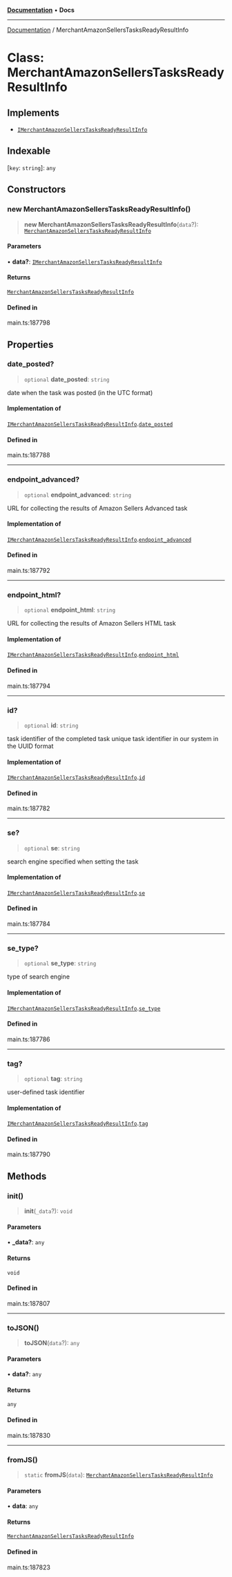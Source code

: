[**Documentation**](../README.md) • **Docs**

***

[Documentation](../globals.md) / MerchantAmazonSellersTasksReadyResultInfo

# Class: MerchantAmazonSellersTasksReadyResultInfo

## Implements

- [`IMerchantAmazonSellersTasksReadyResultInfo`](../interfaces/IMerchantAmazonSellersTasksReadyResultInfo.md)

## Indexable

 \[`key`: `string`\]: `any`

## Constructors

### new MerchantAmazonSellersTasksReadyResultInfo()

> **new MerchantAmazonSellersTasksReadyResultInfo**(`data`?): [`MerchantAmazonSellersTasksReadyResultInfo`](MerchantAmazonSellersTasksReadyResultInfo.md)

#### Parameters

• **data?**: [`IMerchantAmazonSellersTasksReadyResultInfo`](../interfaces/IMerchantAmazonSellersTasksReadyResultInfo.md)

#### Returns

[`MerchantAmazonSellersTasksReadyResultInfo`](MerchantAmazonSellersTasksReadyResultInfo.md)

#### Defined in

main.ts:187798

## Properties

### date\_posted?

> `optional` **date\_posted**: `string`

date when the task was posted (in the UTC format)

#### Implementation of

[`IMerchantAmazonSellersTasksReadyResultInfo`](../interfaces/IMerchantAmazonSellersTasksReadyResultInfo.md).[`date_posted`](../interfaces/IMerchantAmazonSellersTasksReadyResultInfo.md#date_posted)

#### Defined in

main.ts:187788

***

### endpoint\_advanced?

> `optional` **endpoint\_advanced**: `string`

URL for collecting the results of Amazon Sellers Advanced task

#### Implementation of

[`IMerchantAmazonSellersTasksReadyResultInfo`](../interfaces/IMerchantAmazonSellersTasksReadyResultInfo.md).[`endpoint_advanced`](../interfaces/IMerchantAmazonSellersTasksReadyResultInfo.md#endpoint_advanced)

#### Defined in

main.ts:187792

***

### endpoint\_html?

> `optional` **endpoint\_html**: `string`

URL for collecting the results of Amazon Sellers HTML task

#### Implementation of

[`IMerchantAmazonSellersTasksReadyResultInfo`](../interfaces/IMerchantAmazonSellersTasksReadyResultInfo.md).[`endpoint_html`](../interfaces/IMerchantAmazonSellersTasksReadyResultInfo.md#endpoint_html)

#### Defined in

main.ts:187794

***

### id?

> `optional` **id**: `string`

task identifier of the completed task
unique task identifier in our system in the UUID format

#### Implementation of

[`IMerchantAmazonSellersTasksReadyResultInfo`](../interfaces/IMerchantAmazonSellersTasksReadyResultInfo.md).[`id`](../interfaces/IMerchantAmazonSellersTasksReadyResultInfo.md#id)

#### Defined in

main.ts:187782

***

### se?

> `optional` **se**: `string`

search engine specified when setting the task

#### Implementation of

[`IMerchantAmazonSellersTasksReadyResultInfo`](../interfaces/IMerchantAmazonSellersTasksReadyResultInfo.md).[`se`](../interfaces/IMerchantAmazonSellersTasksReadyResultInfo.md#se)

#### Defined in

main.ts:187784

***

### se\_type?

> `optional` **se\_type**: `string`

type of search engine

#### Implementation of

[`IMerchantAmazonSellersTasksReadyResultInfo`](../interfaces/IMerchantAmazonSellersTasksReadyResultInfo.md).[`se_type`](../interfaces/IMerchantAmazonSellersTasksReadyResultInfo.md#se_type)

#### Defined in

main.ts:187786

***

### tag?

> `optional` **tag**: `string`

user-defined task identifier

#### Implementation of

[`IMerchantAmazonSellersTasksReadyResultInfo`](../interfaces/IMerchantAmazonSellersTasksReadyResultInfo.md).[`tag`](../interfaces/IMerchantAmazonSellersTasksReadyResultInfo.md#tag)

#### Defined in

main.ts:187790

## Methods

### init()

> **init**(`_data`?): `void`

#### Parameters

• **\_data?**: `any`

#### Returns

`void`

#### Defined in

main.ts:187807

***

### toJSON()

> **toJSON**(`data`?): `any`

#### Parameters

• **data?**: `any`

#### Returns

`any`

#### Defined in

main.ts:187830

***

### fromJS()

> `static` **fromJS**(`data`): [`MerchantAmazonSellersTasksReadyResultInfo`](MerchantAmazonSellersTasksReadyResultInfo.md)

#### Parameters

• **data**: `any`

#### Returns

[`MerchantAmazonSellersTasksReadyResultInfo`](MerchantAmazonSellersTasksReadyResultInfo.md)

#### Defined in

main.ts:187823
